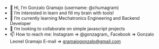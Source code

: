 - 👋 Hi, I’m Gonzalo Gramajo (username: @chumagram)
- 👀 I’m interested in learn and fill my brain with tools!
- 🌱 I’m currently learning Mechatronics Engineering and Backend Developer
- 💞️ I’m looking to collaborate on simple javascript projects
- 📫 How to reach me:
                   Instagram => @gonzagram_
                   Facebook => Gonzalo Leonel Gramajo
                   E-mail => gramajogonzalo@gmail.com
